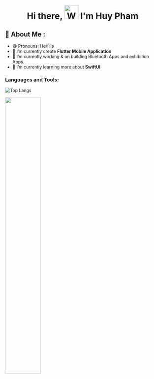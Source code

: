 <h1 align="center"> Hi there, <img src="https://raw.githubusercontent.com/nixin72/nixin72/master/wave.gif" 
         alt="Waving hand animated gif"
         height="45"
         width="45" /> I'm Huy Pham</h1>
         
## 💫 About Me :
- 😄 Pronouns: He/His
- 🔭 I’m currently create **Flutter Mobile Application**
- 👯 I’m currently working & on building Bluetooth Apps and exhibition Apps.
- 🌱 I’m currently learning more about **SwiftUI**

### Languages and Tools:
 ![Top Langs](https://github-readme-stats.vercel.app/api/top-langs/?username=huypham-steve&hide=javascript,css,scss,html&theme=algolia)

<p align="left">
	<img width="48%" src="https://github-readme-stats.vercel.app/api?username=huypham-steve&show_icons=true&theme=algolia" />
</p>
